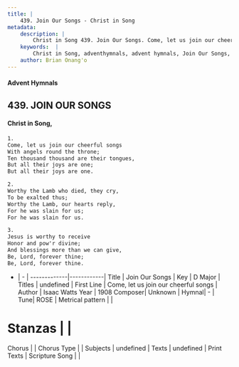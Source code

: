 ```yaml
---
title: |
    439. Join Our Songs - Christ in Song
metadata:
    description: |
        Christ in Song 439. Join Our Songs. Come, let us join our cheerful songs With angels round the throne; Ten thousand thousand are their tongues, But all their joys are one; But all their joys are one.
    keywords:  |
        Christ in Song, adventhymnals, advent hymnals, Join Our Songs, Come, let us join our cheerful songs . 
    author: Brian Onang'o
---
```


#### Advent Hymnals
## 439. JOIN OUR SONGS
####  Christ in Song,

```txt
1.
Come, let us join our cheerful songs
With angels round the throne;
Ten thousand thousand are their tongues,
But all their joys are one;
But all their joys are one.

2.
Worthy the Lamb who died, they cry,
To be exalted thus;
Worthy the Lamb, our hearts reply,
For he was slain for us;
For he was slain for us.

3.
Jesus is worthy to receive
Honor and pow'r divine;
And blessings more than we can give,
Be, Lord, forever thine;
Be, Lord, forever thine.

```

- |   -  |
-------------|------------|
Title | Join Our Songs |
Key | D Major |
Titles | undefined |
First Line | Come, let us join our cheerful songs  |
Author | Isaac Watts
Year | 1908
Composer| Unknown |
Hymnal|  - |
Tune| ROSE |
Metrical pattern | |
# Stanzas |  |
Chorus |  |
Chorus Type |  |
Subjects | undefined |
Texts | undefined |
Print Texts | 
Scripture Song |  |
    
